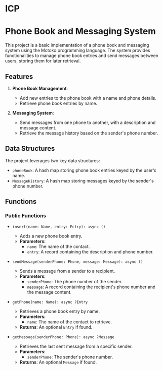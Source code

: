 # ICP
# Phone Book and Messaging System

This project is a basic implementation of a phone book and messaging system using the Motoko programming language. The system provides functionalities to manage phone book entries and send messages between users, storing them for later retrieval.

## Features

1. **Phone Book Management**:
   - Add new entries to the phone book with a name and phone details.
   - Retrieve phone book entries by name.

2. **Messaging System**:
   - Send messages from one phone to another, with a description and message content.
   - Retrieve the message history based on the sender's phone number.

## Data Structures

The project leverages two key data structures:
- `phoneBook`: A hash map storing phone book entries keyed by the user's name.
- `MessageHistory`: A hash map storing messages keyed by the sender's phone number.

## Functions

### Public Functions
- `insert(name: Name, entry: Entry): async ()`
  - Adds a new phone book entry.
  - **Parameters**:
    - `name`: The name of the contact.
    - `entry`: A record containing the description and phone number.

- `sendMessage(senderPhone: Phone, message: Message): async ()`
  - Sends a message from a sender to a recipient.
  - **Parameters**:
    - `senderPhone`: The phone number of the sender.
    - `message`: A record containing the recipient's phone number and the message content.

- `getPhone(name: Name): async ?Entry`
  - Retrieves a phone book entry by name.
  - **Parameters**:
    - `name`: The name of the contact to retrieve.
  - **Returns**: An optional `Entry` if found.

- `getMessage(senderPhone: Phone): async ?Message`
  - Retrieves the last sent message from a specific sender.
  - **Parameters**:
    - `senderPhone`: The sender's phone number.
  - **Returns**: An optional `Message` if found.


